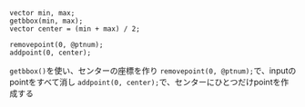```
vector min, max;
getbbox(min, max);
vector center = (min + max) / 2;

removepoint(0, @ptnum);
addpoint(0, center);
```
`getbbox()`を使い、センターの座標を作り
`removepoint(0, @ptnum);`で、inputのpointをすべて消し
`addpoint(0, center);`で、センターにひとつだけpointを作成する
